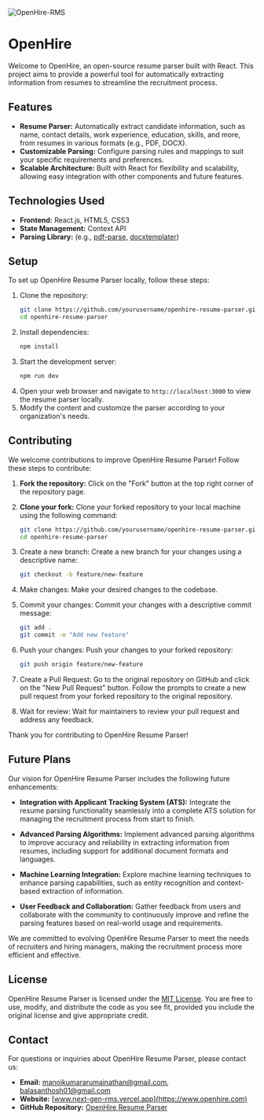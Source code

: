 <img src="https://socialify.git.ci/ManojKumar2920/OpenHire-RMS/image?description=1&descriptionEditable=An%20open-source%20resume%20parser%20built%20with%20React.%20This%20project%20aims%20to%20provide%20a%20powerful%20tool%20for%20streamline%20the%20recruitment%20process.&forks=1&issues=1&language=1&name=1&stargazers=1&theme=Light" alt="OpenHire-RMS"/>

# OpenHire

Welcome to OpenHire, an open-source resume parser built with React. This project aims to provide a powerful tool for automatically extracting information from resumes to streamline the recruitment process.

## Features

- **Resume Parser:** Automatically extract candidate information, such as name, contact details, work experience, education, skills, and more, from resumes in various formats (e.g., PDF, DOCX).
- **Customizable Parsing:** Configure parsing rules and mappings to suit your specific requirements and preferences.
- **Scalable Architecture:** Built with React for flexibility and scalability, allowing easy integration with other components and future features.

## Technologies Used

- **Frontend:** React.js, HTML5, CSS3
- **State Management:** Context API
- **Parsing Library:** (e.g., [pdf-parse](https://www.npmjs.com/package/pdf-parse), [docxtemplater](https://www.npmjs.com/package/docxtemplater))

## Setup

To set up OpenHire Resume Parser locally, follow these steps:

1. Clone the repository:
   ```sh
   git clone https://github.com/yourusername/openhire-resume-parser.git
   cd openhire-resume-parser
   ```
2. Install dependencies:
   ```sh
   npm install
   ```
3. Start the development server:
   ```sh
   npm run dev
   ```
4. Open your web browser and navigate to `http://localhost:3000` to view the resume parser locally.
5. Modify the content and customize the parser according to your organization's needs.

## Contributing

We welcome contributions to improve OpenHire Resume Parser! Follow these steps to contribute:

1. **Fork the repository:** Click on the "Fork" button at the top right corner of the repository page.

2. **Clone your fork:** Clone your forked repository to your local machine using the following command:
   ```sh
   git clone https://github.com/yourusername/openhire-resume-parser.git
   cd openhire-resume-parser
   ```
3. Create a new branch: Create a new branch for your changes using a descriptive name:
   ```sh
   git checkout -b feature/new-feature
   ```
4. Make changes: Make your desired changes to the codebase.
5. Commit your changes: Commit your changes with a descriptive commit message:
   ```sh
   git add .
   git commit -m "Add new feature"
   ```
6. Push your changes: Push your changes to your forked repository:
   ```sh
   git push origin feature/new-feature
   ```
7. Create a Pull Request: Go to the original repository on GitHub and click on the "New Pull Request" button. Follow the prompts to create a new pull request from your forked repository to the original repository.
8. Wait for review: Wait for maintainers to review your pull request and address any feedback.

Thank you for contributing to OpenHire Resume Parser!

## Future Plans

Our vision for OpenHire Resume Parser includes the following future enhancements:

- **Integration with Applicant Tracking System (ATS):** Integrate the resume parsing functionality seamlessly into a complete ATS solution for managing the recruitment process from start to finish.
  
- **Advanced Parsing Algorithms:** Implement advanced parsing algorithms to improve accuracy and reliability in extracting information from resumes, including support for additional document formats and languages.
  
- **Machine Learning Integration:** Explore machine learning techniques to enhance parsing capabilities, such as entity recognition and context-based extraction of information.

- **User Feedback and Collaboration:** Gather feedback from users and collaborate with the community to continuously improve and refine the parsing features based on real-world usage and requirements.

We are committed to evolving OpenHire Resume Parser to meet the needs of recruiters and hiring managers, making the recruitment process more efficient and effective.


## License

OpenHire Resume Parser is licensed under the [MIT License](LICENSE). You are free to use, modify, and distribute the code as you see fit, provided you include the original license and give appropriate credit.

## Contact

For questions or inquiries about OpenHire Resume Parser, please contact us:

- **Email:** manojkumararumainathan@gmail.com, balasanthosh01@gmail.com
- **Website:** [www.next-gen-rms.vercel.app](https://www.openhire.com)
- **GitHub Repository:** [OpenHire Resume Parser](https://github.com/ManojKumar2920/OpenHire-RMS)
